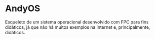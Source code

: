 # AndyOS
Esqueleto de um sistema operacional desenvolvido com FPC para fins didáticos, já que não há muitos exemplos na internet e, principalmente, didáticos. 
